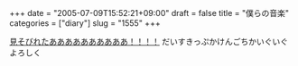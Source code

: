 +++
date = "2005-07-09T15:52:21+09:00"
draft = false
title = "僕らの音楽"
categories = ["diary"]
slug = "1555"
+++

<a href="http://www.fujitv.co.jp/ourmusic/mukai.html" target="_blank">見そびれたああああああああああ！！！！</a>
だいすきっぷかけんごちかいぐいぐよろしく
